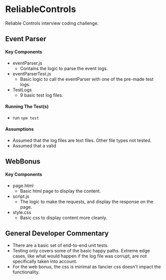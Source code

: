 # ReliableControls

Reliable Controls interview coding challenge.

## Event Parser
#### Key Components
* eventParser.js
  * Contains the logic to parse the event logs.
* eventParserTest.js
  * Basic logic to call the eventParser with one of the pre-made test logs.
* TestLogs
  * 9 basic test log files.

#### Running The Test(s)
* run `npm test`

#### Assumptions
* Assumed that the log files are text files.  Other file types not tested.
* Assumed that a valid

## WebBonus
#### Key Components
* page.html
  * Basic html page to display the content.
* script.js
  * The logic to make the requests, and display the response on the page.
* style.css
  * Basic css to display content more cleanly.

## General Developer Commentary
* There are a basic set of end-to-end unit tests.
* Testing only covers some of the basic happy paths. Extreme edge cases, like what would happen if the log file was corrupt, are not specifically taken into account.
* For the web bonus, the css is minimal as fancier css doesn't impact the functionality.
